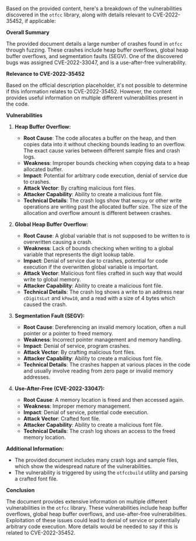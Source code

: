 Based on the provided content, here's a breakdown of the vulnerabilities discovered in the `otfcc` library, along with details relevant to CVE-2022-35452, if applicable:

**Overall Summary**

The provided document details a large number of crashes found in `otfcc` through fuzzing. These crashes include heap buffer overflows, global heap buffer overflows, and segmentation faults (SEGV). One of the discovered bugs was assigned CVE-2022-33047, and is a use-after-free vulnerability.

**Relevance to CVE-2022-35452**

Based on the official description placeholder, it's not possible to determine if this information relates to CVE-2022-35452. However, the content provides useful information on multiple different vulnerabilities present in the code.

**Vulnerabilities**

1.  **Heap Buffer Overflow:**

    *   **Root Cause**: The code allocates a buffer on the heap, and then copies data into it without checking bounds leading to an overflow. The exact cause varies between different sample files and crash logs.
    *   **Weakness**: Improper bounds checking when copying data to a heap allocated buffer.
    *   **Impact**: Potential for arbitrary code execution, denial of service due to crashes.
    *   **Attack Vector**: By crafting malicious font files.
    *   **Attacker Capability**: Ability to create a malicious font file.
    *   **Technical Details**: The crash logs show that `memcpy` or other write operations are writing past the allocated buffer size. The size of the allocation and overflow amount is different between crashes.

2.  **Global Heap Buffer Overflow:**

    *   **Root Cause**: A global variable that is not supposed to be written to is overwritten causing a crash.
    *   **Weakness**: Lack of bounds checking when writing to a global variable that represents the digit lookup table.
    *   **Impact**: Denial of service due to crashes, potential for code execution if the overwritten global variable is important.
    *   **Attack Vector**: Malicious font files crafted in such way that would write to global memory.
    *   **Attacker Capability**: Ability to create a malicious font file.
    *   **Technical Details**: The crash log shows a write to an address near `cDigitsLut` and `kPow10`, and a read with a size of 4 bytes which caused the crash.

3.  **Segmentation Fault (SEGV):**
    *   **Root Cause**: Dereferencing an invalid memory location, often a null pointer or a pointer to freed memory.
    *    **Weakness**: Incorrect pointer management and memory handling.
    *   **Impact**: Denial of service, program crashes.
    *   **Attack Vector**: By crafting malicious font files.
    *   **Attacker Capability**: Ability to create a malicious font file.
    *   **Technical Details**: The crashes happen at various places in the code and usually involve reading from zero page or invalid memory addresses.

4.  **Use-After-Free (CVE-2022-33047):**

    *   **Root Cause**: A memory location is freed and then accessed again.
    *   **Weakness**: Improper memory management.
    *   **Impact**: Denial of service, potential code execution.
    *   **Attack Vector**: Crafted font file.
    *   **Attacker Capability**: Ability to create a malicious font file.
    *  **Technical Details**: The crash log shows an access to the freed memory location.

**Additional Information:**

*   The provided document includes many crash logs and sample files, which show the widespread nature of the vulnerabilities.
*   The vulnerability is triggered by using the `otfccbuild` utility and parsing a crafted font file.

**Conclusion**

The document provides extensive information on multiple different vulnerabilities in the `otfcc` library. These vulnerabilities include heap buffer overflows, global heap buffer overflows, and use-after-free vulnerabilities. Exploitation of these issues could lead to denial of service or potentially arbitrary code execution. More details would be needed to say if this is related to CVE-2022-35452.